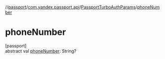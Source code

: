 //[passport](../../../index.md)/[com.yandex.passport.api](../index.md)/[PassportTurboAuthParams](index.md)/[phoneNumber](phone-number.md)

# phoneNumber

[passport]\
abstract val [phoneNumber](phone-number.md): String?

